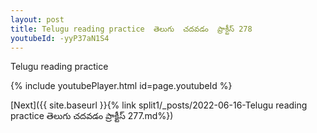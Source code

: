 ```yaml
---
layout: post
title: Telugu reading practice  తెలుగు  చదవడం  ప్రాక్టీస్ 278
youtubeId: -yyP37aN1S4
---
```

 
 
Telugu reading practice
 
 
 
 
 


{% include youtubePlayer.html id=page.youtubeId %}
 
[Next]({{ site.baseurl }}{% link  split1/_posts/2022-06-16-Telugu reading practice  తెలుగు  చదవడం  ప్రాక్టీస్ 277.md%})
 

